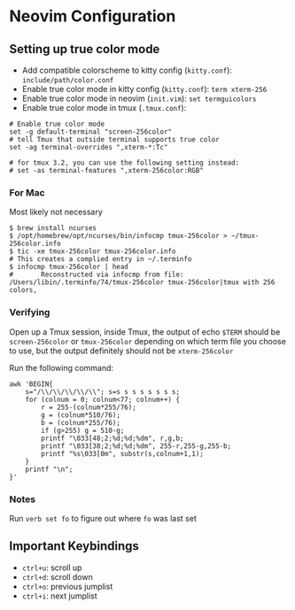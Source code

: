 # Neovim Configuration

## Setting up true color mode

- Add compatible colorscheme to kitty config (`kitty.conf`): `include/path/color.conf`
- Enable true color mode in kitty config (`kitty.conf`): `term xterm-256`
- Enable true color mode in neovim (`init.vim`): `set termguicolors`
- Enable true color mode in tmux (`.tmux.conf`):
```
# Enable true color mode
set -g default-terminal "screen-256color"
# tell Tmux that outside terminal supports true color
set -ag terminal-overrides ",xterm-*:Tc"

# for tmux 3.2, you can use the following setting instead:
# set -as terminal-features ",xterm-256color:RGB"
```

### For Mac

Most likely not necessary

```
$ brew install ncurses
$ /opt/homebrew/opt/ncurses/bin/infocmp tmux-256color > ~/tmux-256color.info
$ tic -xe tmux-256color tmux-256color.info
# This creates a complied entry in ~/.terminfo
$ infocmp tmux-256color | head
#       Reconstructed via infocmp from file: /Users/libin/.terminfo/74/tmux-256color tmux-256color|tmux with 256 colors,
```

### Verifying

Open up a Tmux session, inside Tmux, the output of echo `$TERM` should be
`screen-256color` or `tmux-256color` depending on which term file you choose to use,
but the output definitely should not be `xterm-256color`

Run the following command:
```
awk 'BEGIN{
    s="/\\/\\/\\/\\/\\"; s=s s s s s s s s;
    for (colnum = 0; colnum<77; colnum++) {
        r = 255-(colnum*255/76);
        g = (colnum*510/76);
        b = (colnum*255/76);
        if (g>255) g = 510-g;
        printf "\033[48;2;%d;%d;%dm", r,g,b;
        printf "\033[38;2;%d;%d;%dm", 255-r,255-g,255-b;
        printf "%s\033[0m", substr(s,colnum+1,1);
    }
    printf "\n";
}'
```

### Notes

Run `verb set fo` to figure out where `fo` was last set

## Important Keybindings

- `ctrl+u`: scroll up
- `ctrl+d`: scroll down
- `ctrl+o`: previous jumplist
- `ctrl+i`: next jumplist

